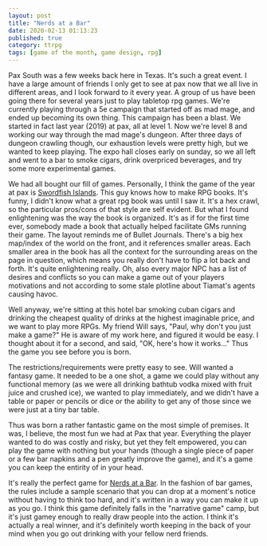 ```yaml
---
layout: post
title: "Nerds at a Bar"
date: 2020-02-13 01:13:23
published: true
category: ttrpg
tags: [game of the month, game design, rpg]
---
```


Pax South was a few weeks back here in Texas. It's such a great event. I have a large amount of friends I only get to see at pax now that we all live in different areas, and I look forward to it every year. A group of us have been going there for several years just to play tabletop rpg games. We're currently playing through a 5e campaign that started off as mad mage, and ended up becoming its own thing. This campaign has been a blast. We started in fact last year (2019) at pax, all at level 1. Now we're level 8 and working our way through the mad mage's dungeon. After three days of dungeon crawling though, our exhaustion levels were pretty high, but we wanted to keep playing. The expo hall closes early on sunday, so we all left and went to a bar to smoke cigars, drink overpriced beverages, and try some more experimental games.

We had all bought our fill of games. Personally, I think the game of the year at pax is [Swordfish Islands]. This guy knows how to make RPG books. It's funny, I didn't know what a great rpg book was until I saw it. It's a hex crawl, so the particular pros/cons of that style are self evident. But what I found enlightening was the way the book is organized. It's as if for the first time ever, somebody made a book that actually helped facilitate GMs running their game. The layout reminds me of Bullet Journals. There's a big hex map/index of the world on the front, and it references smaller areas. Each smaller area in the book has all the context for the surrounding areas on the page in question, which means you really don't have to flip a lot back and forth. It's quite enlightening really. Oh, also every major NPC has a list of desires and conflicts so you can make a game out of your players motivations and not according to some stale plotline about Tiamat's agents causing havoc.

Well anyway, we're sitting at this hotel bar smoking cuban cigars and drinking the cheapest quality of drinks at the highest imaginable price, and we want to play more RPGs. My friend Will says, "Paul, why don't you just make a game?" He is aware of my work here, and figured it would be easy. I thought about it for a second, and said, "OK, here's how it works..." Thus the game you see before you is born.

The restrictions/requirements were pretty easy to see. Will wanted a fantasy game. It needed to be a one shot, a game we could play without any functional memory (as we were all drinking bathtub vodka mixed with fruit juice and crushed ice), we wanted to play immediately, and we didn't have a table or paper or pencils or dice or the ability to get any of those since we were just at a tiny bar table.

Thus was born a rather fantastic game on the most simple of premises. It was, I believe, the most fun we had at Pax that year. Everything the player wanted to do was costly and risky, but yet they felt empowered, you can play the game with nothing but your hands (though a single piece of paper or a few bar napkins and a pen greatly improve the game), and it's a game you can keep the entirity of in your head.

It's really the perfect game for [Nerds at a Bar]. In the fashion of bar games, the rules include a sample scenario that you can drop at a moment's notice without having to think too hard, and it's written in a way you can make it up as you go. I think this game definitely falls in the "narrative game" camp, but it's just gamey enough to really draw people into the action. I think it's actually a real winner, and it's definitely worth keeping in the back of your mind when you go out drinking with your fellow nerd friends.

[Swordfish Islands]: https://www.swordfishislands.com/
[Nerds at a Bar]: http://blog.chalupaul.com/gotm/bar/
